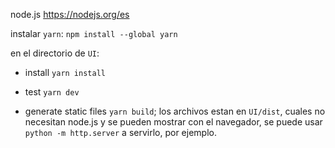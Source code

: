 node.js <https://nodejs.org/es>

instalar `yarn`: `npm install --global yarn`

en el directorio de `UI`:

- install `yarn install`

- test `yarn dev`

- generate static files `yarn build`; los archivos estan en `UI/dist`, cuales no necesitan node.js y se pueden mostrar con el navegador, se puede usar `python -m http.server` a servirlo, por ejemplo.